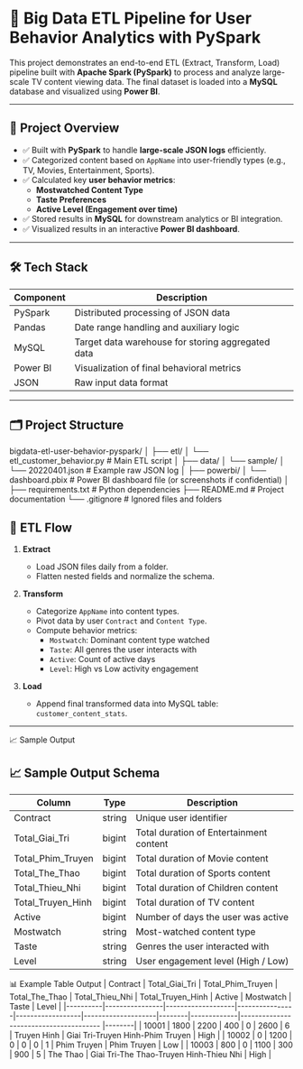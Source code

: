 # 🚀 Big Data ETL Pipeline for User Behavior Analytics with PySpark

This project demonstrates an end-to-end ETL (Extract, Transform, Load) pipeline built with **Apache Spark (PySpark)** to process and analyze large-scale TV content viewing data. The final dataset is loaded into a **MySQL** database and visualized using **Power BI**.

---

## 📌 Project Overview

- ✅ Built with **PySpark** to handle **large-scale JSON logs** efficiently.
- ✅ Categorized content based on `AppName` into user-friendly types (e.g., TV, Movies, Entertainment, Sports).
- ✅ Calculated key **user behavior metrics**:
  - **Mostwatched Content Type**
  - **Taste Preferences**
  - **Active Level (Engagement over time)**
- ✅ Stored results in **MySQL** for downstream analytics or BI integration.
- ✅ Visualized results in an interactive **Power BI dashboard**.

---

## 🛠️ Tech Stack

| Component      | Description                                      |
|----------------|--------------------------------------------------|
| PySpark        | Distributed processing of JSON data              |
| Pandas         | Date range handling and auxiliary logic          |
| MySQL          | Target data warehouse for storing aggregated data|
| Power BI       | Visualization of final behavioral metrics        |
| JSON           | Raw input data format                            |

---

## 🗂️ Project Structure
bigdata-etl-user-behavior-pyspark/
│
├── etl/
│ └── etl_customer_behavior.py # Main ETL script
│
├── data/
│ └── sample/
│ └── 20220401.json # Example raw JSON log
│
├── powerbi/
│ └── dashboard.pbix # Power BI dashboard file (or screenshots if confidential)
│
├── requirements.txt # Python dependencies
├── README.md # Project documentation
└── .gitignore # Ignored files and folders


## 🔄 ETL Flow

1. **Extract**
   - Load JSON files daily from a folder.
   - Flatten nested fields and normalize the schema.

2. **Transform**
   - Categorize `AppName` into content types.
   - Pivot data by user `Contract` and `Content Type`.
   - Compute behavior metrics:
     - `Mostwatch`: Dominant content type watched
     - `Taste`: All genres the user interacts with
     - `Active`: Count of active days
     - `Level`: High vs Low activity engagement

3. **Load**
   - Append final transformed data into MySQL table: `customer_content_stats`.

---
📈 Sample Output
## 📈 Sample Output Schema

| Column               | Type       | Description                                 |
|----------------------|------------|---------------------------------------------|
| Contract             | string     | Unique user identifier                      |
| Total_Giai_Tri       | bigint     | Total duration of Entertainment content     |
| Total_Phim_Truyen    | bigint     | Total duration of Movie content             |
| Total_The_Thao       | bigint     | Total duration of Sports content            |
| Total_Thieu_Nhi      | bigint     | Total duration of Children content          |
| Total_Truyen_Hinh    | bigint     | Total duration of TV content                |
| Active               | bigint     | Number of days the user was active          |
| Mostwatch            | string     | Most-watched content type                   |
| Taste                | string     | Genres the user interacted with             |
| Level                | string     | User engagement level (High / Low)          |

📊 Example Table Output
| Contract | Total_Giai_Tri | Total_Phim_Truyen | Total_The_Thao | Total_Thieu_Nhi | Total_Truyen_Hinh | Active | Mostwatch   | Taste                                     | Level |
|----------|----------------|-------------------|----------------|------------------|--------------------|--------|-------------|---------------------------------------  |--------|
| 10001    | 1800           | 2200              | 400            | 0                | 2600               | 6      | Truyen Hinh | Giai Tri-Truyen Hinh-Phim Truyen        | High   |
| 10002    | 0              | 1200              | 0              | 0                | 0                  | 1      | Phim Truyen | Phim Truyen                             | Low    |
| 10003    | 800            | 0                 | 1100           | 300              | 900                | 5      | The Thao    | Giai Tri-The Thao-Truyen Hinh-Thieu Nhi | High   |




